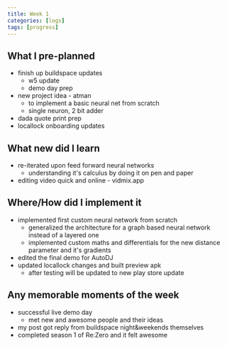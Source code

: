 ```yaml
---
title: Week 1
categories: [logs]
tags: [progress]
---
```


## What I pre-planned

- finish up buildspace updates
  - w5 update
  - demo day prep
- new project idea - atman
  - to implement a basic neural net from scratch
  - single neuron, 2 bit adder
- dada quote print prep
- locallock onboarding updates

## What new did I learn

- re-iterated upon feed forward neural networks
  - understanding it's calculus by doing it on pen and paper
- editing video quick and online - vidmix.app

## Where/How did I implement it

- implemented first custom neural network from scratch
  - generalized the architecture for a graph based neural network instead of a layered one
  - implemented custom maths and differentials for the new distance parameter and it's gradients
- edited the final demo for AutoDJ
- updated locallock changes and built preview apk
  - after testing will be updated to new play store update

## Any memorable moments of the week

- successful live demo day
  - met new and awesome people and their ideas
- my post got reply from buildspace night&weekends themselves
- completed season 1 of Re:Zero and it felt awesome
